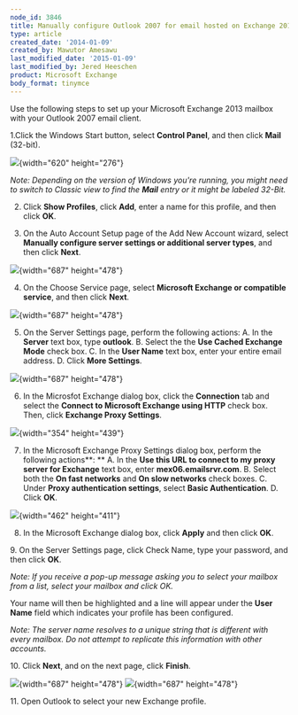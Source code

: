 ```yaml
---
node_id: 3846
title: Manually configure Outlook 2007 for email hosted on Exchange 2013
type: article
created_date: '2014-01-09'
created_by: Mawutor Amesawu
last_modified_date: '2015-01-09'
last_modified_by: Jered Heeschen
product: Microsoft Exchange
body_format: tinymce
---
```


Use the following steps to set up your Microsoft Exchange 2013 mailbox
with your Outlook 2007 email client.

1.Click the Windows Start button, select **Control Panel**, and then
click **Mail** (32-bit).

![](/knowledge_center/sites/default/files/field/image/Step1.png){width="620"
height="276"}

*Note: Depending on the version of Windows you're running, you might
need to switch to Classic view to find the **Mail** entry or it might be
labeled 32-Bit.*


2. Click **Show Profiles**, click **Add**, enter a name for this
profile, and then click  **OK**.

3. On the Auto Account Setup page of the Add New Account wizard, select
**Manually configure server settings or additional server types**, and
then click **Next**.

![](/knowledge_center/sites/default/files/field/image/Step2.png){width="687"
height="478"}

4. On the Choose Service page, select **Microsoft Exchange or compatible
service**, and then click **Next**.

![](/knowledge_center/sites/default/files/field/image/Step3.png){width="687"
height="478"}

5. On the Server Settings page, perform the following actions:
     A. In the **Server** text box, type **outlook**.
     B. Select the  the **Use Cached Exchange Mode** check box.
     C. In the **User Name** text box, enter your entire email
address.
     D. Click **More Settings**.

![](/knowledge_center/sites/default/files/field/image/Step4.png){width="687"
height="478"}

6. In the Microsfot Exchange dialog box, click the **Connection** tab
and select the **Connect to Microsoft Exchange using HTTP** check box.
Then, click **Exchange Proxy Settings**.

![](/knowledge_center/sites/default/files/field/image/Step5.png){width="354"
height="439"}

7. In the Microsoft Exchange Proxy Settings dialog box, perform the
following actions**:
    ** A. In the **Use this URL to connect to my proxy server for
Exchange** text box, enter **mex06.emailsrvr.com**.
     B. Select both the **On fast networks** and **On slow networks**
check boxes.
     C. Under **Proxy authentication settings**, select **Basic
Authentication**.
     D. Click **OK**.

![](/knowledge_center/sites/default/files/field/image/Step6.png){width="462"
height="411"}

8. In the Microsoft Exchange dialog box, click **Apply** and then click
**OK**.

9\. On the Server Settings page, click Check Name, type your password,
and then click **OK**.

*Note: If you receive a pop-up message asking you to select your mailbox
from a list, select your mailbox and click OK.*

Your name will then be highlighted and a line will appear under the
**User Name**  field which indicates your profile has been configured.

*Note: The server name resolves to a unique string that is different
with every mailbox. Do not attempt to replicate this information with
other accounts.*

10\. Click **Next**, and on the next page, click **Finish**.

![](/knowledge_center/sites/default/files/field/image/Step7.png){width="687"
height="478"}
![](/knowledge_center/sites/default/files/field/image/Step8.png){width="687"
height="478"}

11\. Open Outlook to select your new Exchange profile.

